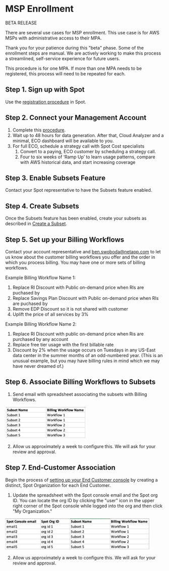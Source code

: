 <meta name="robots" content="noindex">

# MSP Enrollment

BETA RELEASE

There are several use cases for MSP enrollment. This use case is for AWS MSPs with administrative access to their MPA.

Thank you for your patience during this "beta" phase. Some of the enrollment steps are manual. We are actively working to make this process a streamlined, self-service experience for future users.

This procedure is for one MPA. If more than one MPA needs to be registered, this process will need to be repeated for each.

## Step 1. Sign up with Spot

Use the [registration procedure](https://console.spotinst.com/spt/auth/signUp) in Spot.

## Step 2. Connect your Management Account

1. Complete this [procedure](https://docs.spot.io/cloud-analyzer/getting-started/connect-your-aws-master-payer-account-existing-customer).
2. Wait up to 48 hours for data generation. After that, Cloud Analyzer and a minimal, ECO dashboard will be available to you.
3. For full ECO, schedule a strategy call with Spot Cost specialists
   1. Convert to a paying, ECO customer by scheduling a strategy call.
   2. Four to six weeks of ‘Ramp Up’ to learn usage patterns, compare with AWS historical data, and start increasing coverage

## Step 3. Enable Subsets Feature

Contact your Spot representative to have the Subsets feature enabled.

## Step 4. Create Subsets

Once the Subsets feature has been enabled, create your subsets as described in [Create a Subset](cloud-analyzer/tutorials/manage-subsets?id=create-a-subset).

## Step 5. Set up your Billing Workflows

Contact your account representative and ben.swoboda@netapp.com to let us know about the customer billing workflows you offer and the order in which you process billing. You may have one or more sets of billing workflows.

Example Billing Workflow Name 1:

1. Replace RI Discount with Public on-demand price when RIs are puchased by <accountID>
2. Replace Savings Plan Discount with Public on-demand price when RIs are puchased by <accountID>
3. Remove EDP Discount so it is not shared with customer
4. Uplift the price of all services by 3%

Example Billing Workflow Name 2:

1. Replace RI Discount with public on-demand price when Ris are purchased by any account
2. Replace free tier usage with the first billable rate
3. Discount <serviceName> by 2% when the usage occurs on Tuesdays in any US-East data center in the summer months of an odd-numbered year. (This is an unusual example, but you may have billing rules in mind which we may have never dreamed of.)

## Step 6. Associate Billing Workflows to Subsets

1. Send email with spreadsheet associating the subsets with Billing Workflows. 

<img src="/design-documents/_media/msp-enrollment-02a.png" width="255" height="100" />
 

2. Allow us approximately a week to configure this. We will ask for your review and approval.

## Step 7. End-Customer Association

Begin the process of [setting up your End Customer console](https://console.spotinst.com/spt/auth/signUp) by creating a distinct, Spot Organization for each End Customer.

1. Update the spreadsheet with the Spot console email and the Spot org ID. You can locate the org ID by clicking the "user" icon in the upper right corner of the Spot console while logged into the org and then click "My Organization."

<img src="/design-documents/_media/msp-enrollment-03a.png" width="457" height="99" />

2. Allow us approximately a week to configure this. We will ask for your review and approval.
